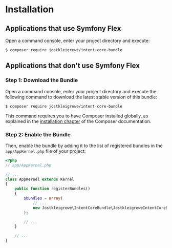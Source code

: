 Installation
============

Applications that use Symfony Flex
----------------------------------

Open a command console, enter your project directory and execute:

```console
$ composer require jostkleigrewe/intent-core-bundle
```

Applications that don't use Symfony Flex
----------------------------------------

### Step 1: Download the Bundle

Open a command console, enter your project directory and execute the
following command to download the latest stable version of this bundle:

```console
$ composer require jostkleigrewe/intent-core-bundle
```

This command requires you to have Composer installed globally, as explained
in the [installation chapter](https://getcomposer.org/doc/00-intro.md)
of the Composer documentation.

### Step 2: Enable the Bundle

Then, enable the bundle by adding it to the list of registered bundles
in the `app/AppKernel.php` file of your project:

```php
<?php
// app/AppKernel.php

// ...
class AppKernel extends Kernel
{
    public function registerBundles()
    {
        $bundles = array(
            // ...
            new Jostkleigrewe\IntentCoreBundle\JostkleigreweIntentCoreBundle(),
        );

        // ...
    }

    // ...
}
```
